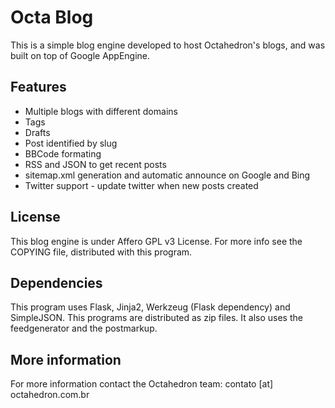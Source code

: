 Octa Blog
=========

This is a simple blog engine developed to host Octahedron's blogs, and was built on top of Google AppEngine.

Features
--------
  * Multiple blogs with different domains
  * Tags
  * Drafts
  * Post identified by slug
  * BBCode formating
  * RSS and JSON to get recent posts
  * sitemap.xml generation and automatic announce on Google and Bing
  * Twitter support - update twitter when new posts created

License
-------
This blog engine is under Affero GPL v3 License.
For more info see the COPYING file, distributed with this program.

Dependencies
------------
This program uses Flask, Jinja2, Werkzeug (Flask dependency) and SimpleJSON. This programs are distributed as zip files.
It also uses the feedgenerator and the postmarkup.

More information
----------------
For more information contact the Octahedron team: contato [at] octahedron.com.br
